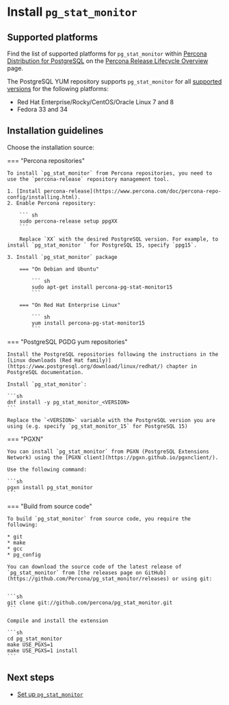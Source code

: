 # Install `pg_stat_monitor`

## Supported platforms

Find the list of supported platforms for `pg_stat_monitor` within [Percona Distribution for PostgreSQL](https://www.percona.com/software/postgresql-distribution) on the [Percona Release Lifecycle Overview](https://www.percona.com/services/policies/percona-software-support-lifecycle#pgsql) page.

The PostgreSQL YUM repository supports `pg_stat_monitor` for all [supported versions](index.md#supported-versions) for the following platforms:

* Red Hat Enterprise/Rocky/CentOS/Oracle Linux 7 and 8
* Fedora 33 and 34



## Installation guidelines

Choose the installation source:

=== "Percona repositories"

    To install `pg_stat_monitor` from Percona repositories, you need to use the `percona-release` repository management tool.

    1. [Install percona-release](https://www.percona.com/doc/percona-repo-config/installing.html).
    2. Enable Percona repository:

        ``` sh
        sudo percona-release setup ppgXX
        ```

        Replace `XX` with the desired PostgreSQL version. For example, to install `pg_stat_monitor ` for PostgreSQL 15, specify `ppg15`.

    3. Install `pg_stat_monitor` package

        === "On Debian and Ubuntu"

            ``` sh
            sudo apt-get install percona-pg-stat-monitor15
            ```

        === "On Red Hat Enterprise Linux"

            ``` sh
            yum install percona-pg-stat-monitor15
            ``` 

 
=== "PostgreSQL PGDG yum repositories"

    Install the PostgreSQL repositories following the instructions in the [Linux downloads (Red Hat family)](https://www.postgresql.org/download/linux/redhat/) chapter in PostgreSQL documentation.

    Install `pg_stat_monitor`:

    ```sh
    dnf install -y pg_stat_monitor_<VERSION>
    ```

    Replace the `<VERSION>` variable with the PostgreSQL version you are using (e.g. specify `pg_stat_monitor_15` for PostgreSQL 15)

=== "PGXN"

    You can install `pg_stat_monitor` from PGXN (PostgreSQL Extensions Network) using the [PGXN client](https://pgxn.github.io/pgxnclient/).

    Use the following command:

    ```sh
    pgxn install pg_stat_monitor
    ```

=== "Build from source code"

    To build `pg_stat_monitor` from source code, you require the following:

    * git
    * make
    * gcc
    * pg_config

    You can download the source code of the latest release of `pg_stat_monitor` from [the releases page on GitHub](https://github.com/Percona/pg_stat_monitor/releases) or using git:


    ```sh
    git clone git://github.com/percona/pg_stat_monitor.git
    ```

    Compile and install the extension

    ```sh
    cd pg_stat_monitor
    make USE_PGXS=1
    make USE_PGXS=1 install
    ```

## Next steps

* [Set up `pg_stat_monitor`](setup.md)


